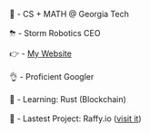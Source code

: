 🧠 - CS + MATH @ Georgia Tech
<br></br>
⛈ - Storm Robotics CEO
<br></br>
👉 - <a href="http://ashwinmudaliar.com" target="_blank"> My Website </a>
<br></br>
👌 - Proficient Googler
<br></br>
🌱 - Learning: Rust (Blockchain)
<br></br>
🌱 - Lastest Project: Raffy.io (<a href="https://raffy.io/" target="_blank" >visit it</a>)
